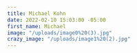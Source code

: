 ```yaml
---
title: Michael Kohn
date: 2022-02-10 15:03:00 -05:00
first_name: Michael
image: "/uploads/image0%20(3).jpg"
crazy_image: "/uploads/image1%20(2).jpg"
---
```


